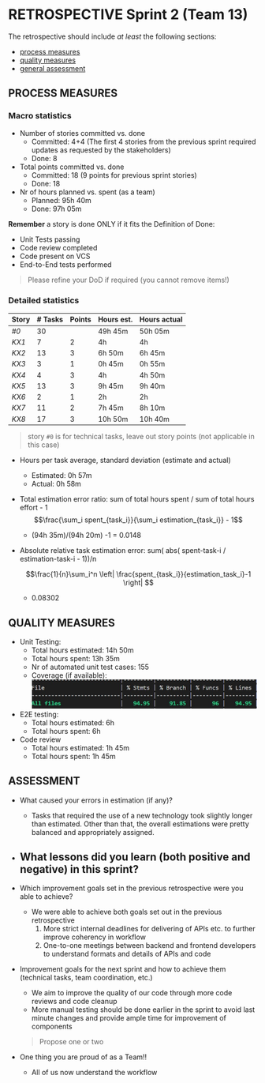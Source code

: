 # RETROSPECTIVE Sprint 2 (Team 13)

The retrospective should include _at least_ the following
sections:



- [process measures](#process-measures)
- [quality measures](#quality-measures)
- [general assessment](#assessment)



## PROCESS MEASURES



### Macro statistics



- Number of stories committed vs. done
  - Committed: 4+4 (The first 4 stories from the previous sprint required updates as requested by the stakeholders)
  - Done: 8
- Total points committed vs. done
  - Committed: 18 (9 points for previous sprint stories)
  - Done: 18
- Nr of hours planned vs. spent (as a team)
  - Planned: 95h 40m
  - Done: 97h 05m

**Remember** a story is done ONLY if it fits the Definition of Done:

- Unit Tests passing
- Code review completed
- Code present on VCS
- End-to-End tests performed



> Please refine your DoD if required (you cannot remove items!)



### Detailed statistics

| Story | # Tasks | Points | Hours est. | Hours actual |
|--------|---------|--------|------------|--------------|
| _#0_ | 30 |  | 49h 45m | 50h 05m |
| _KX1_ | 7 | 2 | 4h | 4h  |
| _KX2_ | 13 | 3 | 6h 50m | 6h 45m |
| _KX3_ | 3 | 1 | 0h 45m | 0h 55m |
| _KX4_ | 4 | 3 | 4h | 4h 50m |
| _KX5_ | 13 | 3 | 9h 45m | 9h 40m |
| _KX6_ | 2 | 1 | 2h | 2h |
| _KX7_ | 11 | 2 | 7h 45m | 8h 10m  |
| _KX8_ | 17 | 3 | 10h 50m| 10h 40m |

> story `#0` is for technical tasks, leave out story points (not applicable in this case)



- Hours per task average, standard deviation (estimate and actual)
  - Estimated: 0h 57m
  - Actual: 0h 58m
- Total estimation error ratio: sum of total hours spent / sum of total hours effort - 1
  $$\frac{\sum_i spent_{task_i}}{\sum_i estimation_{task_i}} - 1$$

  - (94h 35m)/(94h 20m) -1 = 0.0148
- Absolute relative task estimation error: sum( abs( spent-task-i / estimation-task-i - 1))/n
  
  $$\frac{1}{n}\sum_i^n \left| \frac{spent_{task_i}}{estimation_task_i}-1 \right| $$
   - 0.08302

## QUALITY MEASURES



- Unit Testing:
  - Total hours estimated: 14h 50m
  - Total hours spent: 13h 35m
  - Nr of automated unit test cases: 155
  - Coverage (if available): ![](Sprint2_TestCoverage.jpeg)
- E2E testing:
  - Total hours estimated: 6h
  - Total hours spent: 6h
- Code review
  - Total hours estimated: 1h 45m
  - Total hours spent: 1h 45m





## ASSESSMENT



- What caused your errors in estimation (if any)?
  - Tasks that required the use of a new technology took slightly longer than estimated. Other than that, the overall estimations were pretty balanced and appropriately assigned.

- What lessons did you learn (both positive and negative) in this sprint?
  - 

- Which improvement goals set in the previous retrospective were you able to achieve?
  - We were able to achieve both goals set out in the previous retrospective
    1. More strict internal deadlines for delivering of APIs etc. to further improve coherency in workflow
    2. One-to-one meetings between backend and frontend developers to understand formats and details of APIs and code

- Improvement goals for the next sprint and how to achieve them (technical tasks, team coordination, etc.)
  - We aim to improve the quality of our code through more code reviews and code cleanup 
  - More manual testing should be done earlier in the sprint to avoid last minute changes and provide ample time for improvement of components 


  > Propose one or two

- One thing you are proud of as a Team!!
  - All of us now understand the workflow
